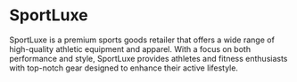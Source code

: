 # SportLuxe
SportLuxe is a premium sports goods retailer that offers a wide range of high-quality athletic equipment and apparel. With a focus on both performance and style, SportLuxe provides athletes and fitness enthusiasts with top-notch gear designed to enhance their active lifestyle.
